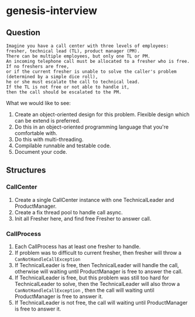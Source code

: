 # genesis-interview

## Question 

```text
Imagine you have a call center with three levels of employees: 
fresher, technical lead (TL), product manager (PM). 
There can be multiple employees, but only one TL or PM. 
An incoming telephone call must be allocated to a fresher who is free. 
If no freshers are free, 
or if the current fresher is unable to solve the caller's problem (determined by a simple dice roll), 
he or she must escalate the call to technical lead. 
If the TL is not free or not able to handle it, 
then the call should be escalated to the PM.
```


What we would like to see:

1. Create an object-oriented design for this problem. Flexible design which can be extend is preferred.
1. Do this in an object-oriented programming language that you're comfortable with.
1. Do this with multi-threading.
1. Compilable runnable and testable code.
1. Document your code.


## Structures

### CallCenter

1. Create a single CallCenter instance with one TechnicalLeader and ProductManager.
1. Create a fix thread pool to handle call async.
1. Init all Fresher here, and find free Fresher to answer call.

### CallProcess

1. Each CallProcess has at least one fresher to handle.
1. If problem was to difficult to current fresher, then fresher will throw a `CanNotHandleCallException`
1. If TechnicalLeader is free, then TechnicalLeader will handle the call,
otherwise will waiting until ProductManager is free to answer the call.
1. If TechnicalLeader is free, but this problem was still too hard for TechnicalLeader to solve, then the TechnicalLeader will also throw a `CanNotHandleCallException`
, then the call will waiting until ProductManager is free to answer it.
1. If TechnicalLeader is not free, the call will waiting until ProductManager is free to answer it.


